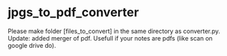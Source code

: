 # jpgs_to_pdf_converter
Please make folder [files_to_convert] in the same directory as converter.py. 
Update: added merger of pdf. Usefull if your notes are pdfs (like scan on google drive do).
